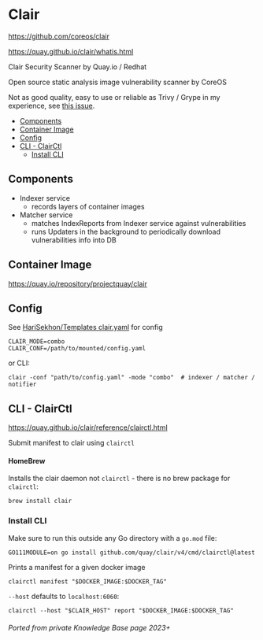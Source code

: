# Clair

<https://github.com/coreos/clair>

<https://quay.github.io/clair/whatis.html>

Clair Security Scanner by Quay.io / Redhat

Open source static analysis image vulnerability scanner by CoreOS

Not as good quality, easy to use or reliable as Trivy / Grype in my experience,
see [this issue](https://github.com/quay/clair/issues/1756).

<!-- INDEX_START -->

- [Components](#components)
- [Container Image](#container-image)
- [Config](#config)
- [CLI - ClairCtl](#cli---clairctl)
  - [Install CLI](#install-cli)

<!-- INDEX_END -->

## Components

- Indexer service
  - records layers of container images
- Matcher service
  - matches IndexReports from Indexer service against vulnerabilities
  - runs Updaters in the background to periodically download vulnerabilities info into DB

## Container Image

https://quay.io/repository/projectquay/clair

## Config

See [HariSekhon/Templates clair.yaml](https://github.com/HariSekhon/Templates/blob/master/clair.yaml) for config

```
CLAIR_MODE=combo
CLAIR_CONF=/path/to/mounted/config.yaml
```

or CLI:

```shell
clair -conf "path/to/config.yaml" -mode "combo"  # indexer / matcher / notifier
```


## CLI - ClairCtl

https://quay.github.io/clair/reference/clairctl.html

Submit manifest to clair using `clairctl`

#### HomeBrew

Installs the clair daemon not `clairctl` - there is no brew package for `clairctl`:

```shell
brew install clair
```

### Install CLI

Make sure to run this outside any Go directory with a `go.mod` file:

```shell
GO111MODULE=on go install github.com/quay/clair/v4/cmd/clairctl@latest
```

Prints a manifest for a given docker image

```shell
clairctl manifest "$DOCKER_IMAGE:$DOCKER_TAG"
```

`--host` defaults to `localhost:6060`:

```shell
clairctl --host "$CLAIR_HOST" report "$DOCKER_IMAGE:$DOCKER_TAG"
```


###### Ported from private Knowledge Base page 2023+
